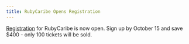 ```yaml
---
title: RubyCaribe Opens Registration
---
```


[Registration][r] for RubyCaribe is now open. Sign up by October 15 and save
$400 - only 100 tickets will be sold.

[r]: http://www.eventbrite.com/e/rubycaribe-2015-registration-10051344843

